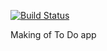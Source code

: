 [![Build Status](https://travis-ci.org/bibinwilson/todo.svg?branch=master)](https://travis-ci.org/bibinwilson/todo)

Making of To Do app